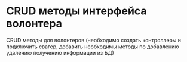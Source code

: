 # CRUD методы интерфейса волонтера

CRUD методы для волонтеров (необходимо создать контроллеры и подключить свагер, добавить необходимы методы по добавлению
удалению получению информации из БД)